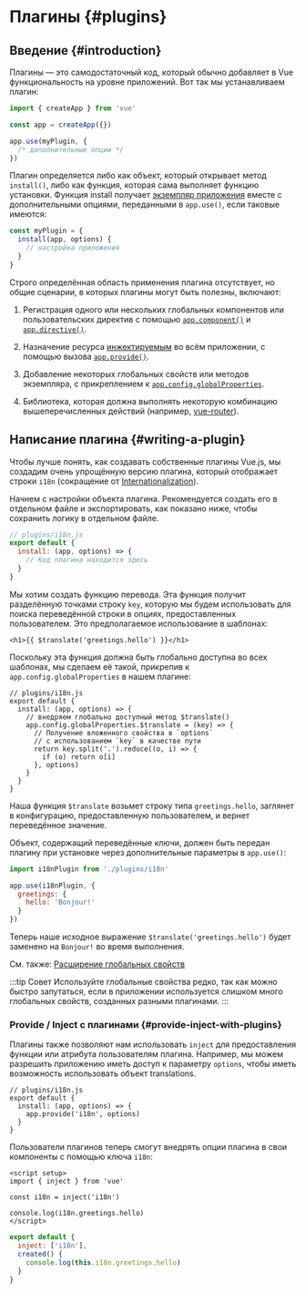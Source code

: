 ﻿# Плагины {#plugins}

## Введение {#introduction}

Плагины — это самодостаточный код, который обычно добавляет в Vue функциональность на уровне приложений. Вот так мы устанавливаем плагин:

```js
import { createApp } from 'vue'

const app = createApp({})

app.use(myPlugin, {
  /* дополнительные опции */
})
```

Плагин определяется либо как объект, который открывает метод `install()`, либо как функция, которая сама выполняет функцию установки. Функция install получает [экземпляр приложения](/api/application) вместе с дополнительными опциями, переданными в `app.use()`, если таковые имеются:

```js
const myPlugin = {
  install(app, options) {
    // настройка приложения
  }
}
```

Строго определённая область применения плагина отсутствует, но общие сценарии, в которых плагины могут быть полезны, включают:

1. Регистрация одного или нескольких глобальных компонентов или пользовательских директив с помощью [`app.component()`](/api/application#app-component) и [`app.directive()`](/api/application#app-directive).

2. Назначение ресурса [инжектируемым](/guide/components/provide-inject) во всём приложении, с помощью вызова [`app.provide()`](/api/application#app-provide).

3. Добавление некоторых глобальных свойств или методов экземпляра, с прикреплением к [`app.config.globalProperties`](/api/application#app-config-globalproperties).

4. Библиотека, которая должна выполнять некоторую комбинацию вышеперечисленных действий (например, [vue-router](https://github.com/vuejs/vue-router-next)).

## Написание плагина {#writing-a-plugin}

Чтобы лучше понять, как создавать собственные плагины Vue.js, мы создадим очень упрощённую версию плагина, который отображает строки `i18n` (сокращение от [Internationalization](https://ru.wikipedia.org/wiki/%D0%98%D0%BD%D1%82%D0%B5%D1%80%D0%BD%D0%B0%D1%86%D0%B8%D0%BE%D0%BD%D0%B0%D0%BB%D0%B8%D0%B7%D0%B0%D1%86%D0%B8%D1%8F_%D0%B8_%D0%BB%D0%BE%D0%BA%D0%B0%D0%BB%D0%B8%D0%B7%D0%B0%D1%86%D0%B8%D1%8F)).

Начнем с настройки объекта плагина. Рекомендуется создать его в отдельном файле и экспортировать, как показано ниже, чтобы сохранить логику в отдельном файле.

```js
// plugins/i18n.js
export default {
  install: (app, options) => {
    // Код плагина находится здесь
  }
}
```

Мы хотим создать функцию перевода. Эта функция получит разделённую точками строку `key`, которую мы будем использовать для поиска переведённой строки в опциях, предоставленных пользователем. Это предполагаемое использование в шаблонах:

```vue-html
<h1>{{ $translate('greetings.hello') }}</h1>
```

Поскольку эта функция должна быть глобально доступна во всех шаблонах, мы сделаем её такой, прикрепив к `app.config.globalProperties` в нашем плагине:

```js{4-11}
// plugins/i18n.js
export default {
  install: (app, options) => {
    // внедряем глобально доступный метод $translate()
    app.config.globalProperties.$translate = (key) => {
      // Получение вложенного свойства в `options`
      // с использованием `key` в качестве пути
      return key.split('.').reduce((o, i) => {
        if (o) return o[i]
      }, options)
    }
  }
}
```

Наша функция `$translate` возьмет строку типа `greetings.hello`, заглянет в конфигурацию, предоставленную пользователем, и вернет переведённое значение.

Объект, содержащий переведённые ключи, должен быть передан плагину при установке через дополнительные параметры в `app.use()`:

```js
import i18nPlugin from './plugins/i18n'

app.use(i18nPlugin, {
  greetings: {
    hello: 'Bonjour!'
  }
})
```

Теперь наше исходное выражение `$translate('greetings.hello')` будет заменено на `Bonjour!` во время выполнения.

См. также: [Расширение глобальных свойств](/guide/typescript/options-api#augmenting-global-properties) <sup class="vt-badge ts" />

:::tip Совет
Используйте глобальные свойства редко, так как можно быстро запутаться, если в приложении используется слишком много глобальных свойств, созданных разными плагинами.
:::

### Provide / Inject с плагинами {#provide-inject-with-plugins}

Плагины также позволяют нам использовать `inject` для предоставления функции или атрибута пользователям плагина. Например, мы можем разрешить приложению иметь доступ к параметру `options`, чтобы иметь возможность использовать объект translations.

```js{10}
// plugins/i18n.js
export default {
  install: (app, options) => {
    app.provide('i18n', options)
  }
}
```

Пользователи плагинов теперь смогут внедрять опции плагина в свои компоненты с помощью ключа `i18n`:

<div class="composition-api">

```vue
<script setup>
import { inject } from 'vue'

const i18n = inject('i18n')

console.log(i18n.greetings.hello)
</script>
```

</div>
<div class="options-api">

```js
export default {
  inject: ['i18n'],
  created() {
    console.log(this.i18n.greetings.hello)
  }
}
```

</div>
